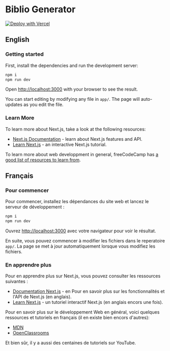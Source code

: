 
# Biblio Generator
[![Deploy with Vercel](https://vercel.com/button)](https://vercel.com/new/clone?repository-url=https%3A%2F%2Fgithub.com%2Fbotatooo%2Fbiblio-generator)


## English

### Getting started

First, install the dependencies and run the development server:

```bash
npm i
npm run dev
```

Open [http://localhost:3000](http://localhost:3000) with your browser to see the result.

You can start editing by modifying any file in `app/`. The page will auto-updates as you edit the file.

### Learn More

To learn more about Next.js, take a look at the following resources:

- [Next.js Documentation](https://nextjs.org/docs) - learn about Next.js features and API.
- [Learn Next.js](https://nextjs.org/learn) - an interactive Next.js tutorial.

To learn more about web developpment in general, freeCodeCamp has [a good list of resources to learn from](https://www.freecodecamp.org/news/learn-web-development-free-full-stack-developer-courses-for-beginners).

## Français

### Pour commencer

Pour commencer, installez les dépendances du site web et lancez le serveur de développement :

```bash
npm i
npm run dev
```

Ouvrez [http://localhost:3000](http://localhost:3000) avec votre navigateur pour voir le résultat.

En suite, vous pouvez commencer à modifier les fichiers dans le reperatoire `app/`. La page se met à jour automatiquement lorsque vous modifiez les fichiers.

### En apprendre plus

Pour en apprendre plus sur Next.js, vous pouvez consulter les ressources suivantes :
- [Documentation Next.js](https://nextjs.org/docs) - en Pour en savoir plus sur les fonctionnalités et l'API de Next.js (en anglais).
- [Learn Next.js](https://nextjs.org/learn) - un tutoriel interactif Next.js (en anglais encors une fois).

Pour en savoir plus sur le développement Web en général, voici quelques ressources et tutoriels en français (il en existe bien encors d'autres):
- [MDN](https://developer.mozilla.org/fr/docs/Learn)
- [OpenClassrooms](https://openclassrooms.com/fr/courses/1603881-apprenez-a-creer-votre-site-web-avec-html5-et-css3)

Et bien sûr, il y a aussi des centaines de tutoriels sur YouTube.
